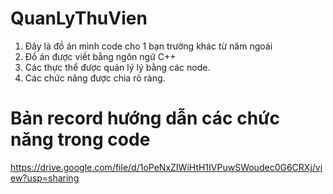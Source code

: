 # QuanLyThuVien
1. Đây là đồ án mình code cho 1 bạn trường khác từ năm ngoái
2. Đồ án được viết bằng ngôn ngữ C++
3. Các thực thể được quản lý lý bằng các node.
4. Các chức năng được chia rõ ràng.

# Bản record hướng dẫn các chức năng trong code
https://drive.google.com/file/d/1oPeNxZIWiHtH1IVPuwSWoudec0G6CRXj/view?usp=sharing
